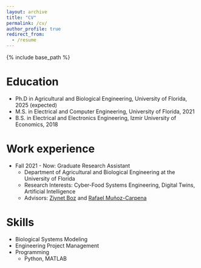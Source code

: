 ```yaml
---
layout: archive
title: "CV"
permalink: /cv/
author_profile: true
redirect_from:
  - /resume
---
```


{% include base_path %}

Education
======
* Ph.D in Agricultural and Biological Engineering, University of Florida, 2025 (expected)
* M.S. in Electrical and Computer Engineering, University of Florida, 2021
* B.S. in Electrical and Electronics Engineering, Izmir University of Economics, 2018

Work experience
======
* Fall 2021 - Now: Graduate Research Assistant
  * Department of Agricultural and Biological Engineering at the University of Florida
  * Research Interests: Cyber-Food Systems Engineering, Digital Twins, Artificial Intelligence
  * Advisors: [Ziynet Boz](https://ziynetboz.com/) and [Rafael Muñoz-Carpena](https://abe.ufl.edu/faculty/carpena/people/RafaelMunozCarpena.shtml)
  
Skills
======
* Biological Systems Modeling
* Engineering Project Management
* Programming
  * Python, MATLAB

<!-- Publications
======
  <ul>{% for post in site.publications %}
    {% include archive-single-cv.html %}
  {% endfor %}</ul>
   -->
<!-- Talks
======
  <ul>{% for post in site.talks %}
    {% include archive-single-talk-cv.html %}
  {% endfor %}</ul>
  
Teaching
======
  <ul>{% for post in site.teaching %}
    {% include archive-single-cv.html %}
  {% endfor %}</ul>
  
Service and leadership
======
* Currently signed in to 43 different slack teams -->
